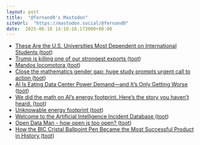 ```yaml
---
layout: post
title:  "@fernand0's Mastodon"
siteUrl:  "https://mastodon.social/@fernand0"
date:  2025-06-18 14:10:16.173000+00:00
---
```

*  [These Are the U.S. Universities Most Dependent on International Students ](https://www.nytimes.com/2025/05/23/upshot/harvard-trump-international-students.html?unlocked_article_code=1.Kk8.E8U0.1MDdZujZDst) ([toot](https://mastodon.social/@fernand0/114704765168587099))
*  [Trump is killing one of our strongest exports ](https://www.washingtonpost.com/opinions/2025/04/15/trump-higher-education-colleges-trade-war/?pwapi_token=eyJ0eXAiOiJKV1QiLCJhbGciOiJIUzI1NiJ9.eyJyZWFzb24iOiJnaWZ0IiwibmJmIjoxNzQ4MzE4NDAwLCJpc3MiOiJzdWJzY3JpcHRpb25zIiw) ([toot](https://mastodon.social/@fernand0/114704583575922391))
*  [Mandos locomotora ](https://www.flickr.com/photos/fernand0/54559876101) ([toot](https://mastodon.social/@fernand0/114704459768630707))
*  [Close the mathematics gender gap: huge study prompts urgent call to action ](https://www.nature.com/articles/d41586-025-01799-) ([toot](https://mastodon.social/@fernand0/114704290280783896))
*  [AI Is Eating Data Center Power Demand—and It’s Only Getting Worse ](https://www.wired.com/story/new-research-energy-electricity-artificial-intelligence-ai/?_sp=e004687c-7a54-47f2-b00f-663ab8250870.174796836832) ([toot](https://mastodon.social/@fernand0/114704106498886850))
*  [We did the math on AI’s energy footprint. Here’s the story you haven’t heard. ](https://www.technologyreview.com/2025/05/20/1116327/ai-energy-usage-climate-footprint-big-tech) ([toot](https://mastodon.social/@fernand0/114703829102957322))
*  [Unknowable energy footprint ](https://flowingdata.com/2025/06/03/unknowable-energy-footprint) ([toot](https://mastodon.social/@fernand0/114703622831942637))
*  [Welcome to the Artificial Intelligence Incident Database ](https://incidentdatabase.ai) ([toot](https://mastodon.social/@fernand0/114703377653168141))
*  [Open Data Man - how open is too open? ](https://shkspr.mobi/blog/2025/06/open-data-man-how-open-is-too-open) ([toot](https://mastodon.social/@fernand0/114701784219406335))
*  [How the BIC Cristal Ballpoint Pen Became the Most Successful Product in History ](https://www.openculture.com/2025/06/how-the-bic-cristal-ballpoint-pen-became-the-most-successful-product-in-history.htm) ([toot](https://mastodon.social/@fernand0/114699966438431721))
